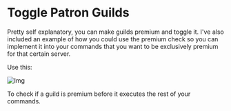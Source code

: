 # Toggle Patron Guilds
Pretty self explanatory, you can make guilds premium and toggle it.
I've also included an example of how you could use the premium check so you can implement it into your commands that you want to be exclusively premium for that certain server.

Use this: 

![Img](https://i.imgur.com/xJvuihJ.png)

To check if a guild is premium before it executes the rest of your commands.
